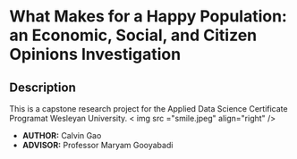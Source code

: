# What Makes for a Happy Population: an Economic, Social, and Citizen Opinions Investigation

## Description
This is a capstone research project for the Applied Data Science Certificate Programat Wesleyan University.
< img src ="smile.jpeg" align="right" />

- **AUTHOR:** Calvin Gao
- **ADVISOR:** Professor Maryam Gooyabadi
